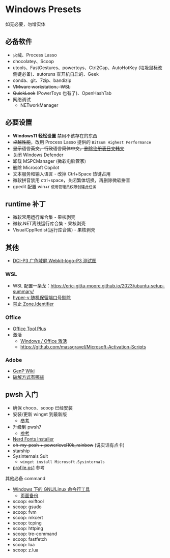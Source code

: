 # Windows Presets

如无必要，勿增实体

## 必备软件
- 火绒、Process Lasso
- chocolatey、Scoop
- utools、FastGestures、powertoys、Ctrl2Cap、AutoHotKey (垃圾鼠标改侧键必备)、autoruns 查开机自启的、Geek
- conda、git、7zip、bandizip
- ~~VMware workstation、WSL~~
- ~~QuickLook~~ (PowerToys 也有了)、OpenHashTab
- 网络调试
  - NETworkManager

## 必要设置
- **Windows11 轻松设置** 禁用不该存在的东西
- ~~卓越性能~~，改用 Process Lasso 提供的 `Bitsum Highest Performance`
- ~~显示语言英文，行政语言简体中文，[删除注册表日文韩文](https://zhuanlan.zhihu.com/p/502139239)~~
- 关闭 Windows Defender
- 卸载 MSPCManager (微软电脑管家)
- 删除 Microsoft Copilot
- 文本服务和输入语言 - 改掉 Ctrl+Space 热键占用
- 微软拼音禁用 ctrl+space，关闭繁体切换，再删除微软拼音
- gpedit 配置 win+r `使用管理员权限创建此任务`

## runtime 补丁
- 微软常用运行库合集 - 果核剥壳
- 微软.NET离线运行库合集 - 果核剥壳
- VisualCppRedist(运行库合集)  - 果核剥壳

## 其他
- [DCI-P3 广色域屏 Webkit-logo-P3 测试图](https://v2ex.com/t/622454#r_16034770)

### WSL
- WSL 配置一条龙：https://eric-gitta-moore.github.io/2023/ubuntu-setup-summary/
- [hyper-v 随机保留端口号剔除](https://juejin.cn/post/7214854106179321911)
- [禁止 Zone.Identifier](https://github.com/microsoft/WSL/issues/7456#issuecomment-1172877312)

### Office
- [Office Tool Plus](https://otp.landian.vip/zh-cn/)
- 激活
  - [Windows / Office 激活](https://github.com/zbezj/HEU_KMS_Activator/releases)
  - https://github.com/massgravel/Microsoft-Activation-Scripts

### Adobe
- [GenP Wiki](https://www.reddit.com/r/GenP/wiki/index/)
- [破解方式有哪些](https://www.reddit.com/r/GenP/wiki/patchmethods/)


## pwsh 入门
- 确保 choco、scoop 已经安装
- 安装/更新 winget 到最新版
  - [参考](https://github.com/microsoft/winget-cli/discussions/4100)
- 升级到 pwsh7
  - [参考](https://learn.microsoft.com/zh-cn/powershell/scripting/install/installing-powershell-on-windows?view=powershell-7.4#winget)
- [Nerd Fonts Installer](https://github.com/ryanoasis/nerd-fonts)
- ~~oh-my-posh + powerlevel10k_rainbow~~ (说实话有点卡)
- starship
- Sysinternals Suit
  - `winget install Microsoft.Sysinternals`
- [profile.ps1](./windows/profile.ps1) 参考

其他必备 command
- [Windows 下的 GNU/Linux 命令行工具](https://www.fournoas.com/posts/gnu-and-linux-command-line-tools-for-windows)
  - [页面备份](https://web.archive.org/web/20250329181455/https://www.fournoas.com/posts/gnu-and-linux-command-line-tools-for-windows/)
- scoop: exiftool
- scoop: gsudo
- scoop: fvm
- scoop: mkcert
- scoop: tcping
- scoop: httping
- scoop: tre-command
- scoop: fastfetch
- scoop: lua
- scoop: z.lua
